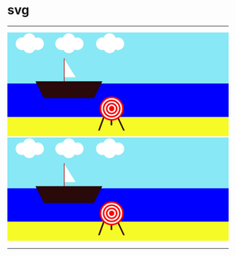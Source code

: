 # svg
 
___

![img](https://github.com/Bogdan0101/svg/blob/main/img.jpg)
![img](https://github.com/Bogdan0101/svg/blob/main/img.png)

___